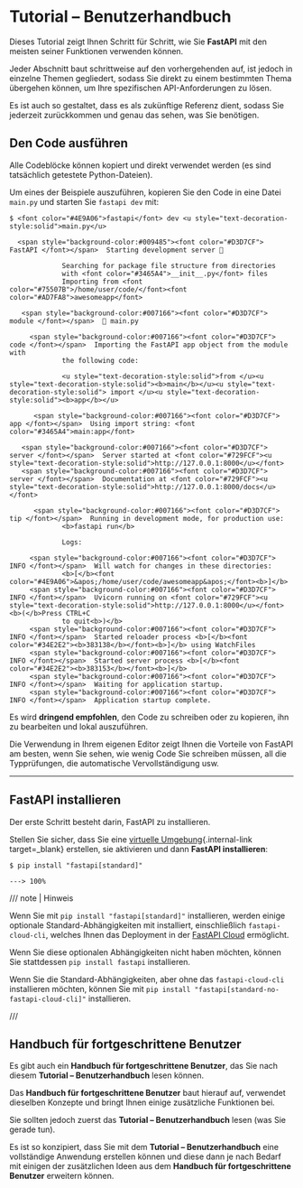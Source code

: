 # Tutorial – Benutzerhandbuch

Dieses Tutorial zeigt Ihnen Schritt für Schritt, wie Sie **FastAPI** mit den meisten seiner Funktionen verwenden können.

Jeder Abschnitt baut schrittweise auf den vorhergehenden auf, ist jedoch in einzelne Themen gegliedert, sodass Sie direkt zu einem bestimmten Thema übergehen können, um Ihre spezifischen API-Anforderungen zu lösen.

Es ist auch so gestaltet, dass es als zukünftige Referenz dient, sodass Sie jederzeit zurückkommen und genau das sehen, was Sie benötigen.

## Den Code ausführen

Alle Codeblöcke können kopiert und direkt verwendet werden (es sind tatsächlich getestete Python-Dateien).

Um eines der Beispiele auszuführen, kopieren Sie den Code in eine Datei `main.py` und starten Sie `fastapi dev` mit:

<div class="termy">

```console
$ <font color="#4E9A06">fastapi</font> dev <u style="text-decoration-style:solid">main.py</u>

  <span style="background-color:#009485"><font color="#D3D7CF"> FastAPI </font></span>  Starting development server 🚀

             Searching for package file structure from directories
             with <font color="#3465A4">__init__.py</font> files
             Importing from <font color="#75507B">/home/user/code/</font><font color="#AD7FA8">awesomeapp</font>

   <span style="background-color:#007166"><font color="#D3D7CF"> module </font></span>  🐍 main.py

     <span style="background-color:#007166"><font color="#D3D7CF"> code </font></span>  Importing the FastAPI app object from the module with
             the following code:

             <u style="text-decoration-style:solid">from </u><u style="text-decoration-style:solid"><b>main</b></u><u style="text-decoration-style:solid"> import </u><u style="text-decoration-style:solid"><b>app</b></u>

      <span style="background-color:#007166"><font color="#D3D7CF"> app </font></span>  Using import string: <font color="#3465A4">main:app</font>

   <span style="background-color:#007166"><font color="#D3D7CF"> server </font></span>  Server started at <font color="#729FCF"><u style="text-decoration-style:solid">http://127.0.0.1:8000</u></font>
   <span style="background-color:#007166"><font color="#D3D7CF"> server </font></span>  Documentation at <font color="#729FCF"><u style="text-decoration-style:solid">http://127.0.0.1:8000/docs</u></font>

      <span style="background-color:#007166"><font color="#D3D7CF"> tip </font></span>  Running in development mode, for production use:
             <b>fastapi run</b>

             Logs:

     <span style="background-color:#007166"><font color="#D3D7CF"> INFO </font></span>  Will watch for changes in these directories:
             <b>[</b><font color="#4E9A06">&apos;/home/user/code/awesomeapp&apos;</font><b>]</b>
     <span style="background-color:#007166"><font color="#D3D7CF"> INFO </font></span>  Uvicorn running on <font color="#729FCF"><u style="text-decoration-style:solid">http://127.0.0.1:8000</u></font> <b>(</b>Press CTRL+C
             to quit<b>)</b>
     <span style="background-color:#007166"><font color="#D3D7CF"> INFO </font></span>  Started reloader process <b>[</b><font color="#34E2E2"><b>383138</b></font><b>]</b> using WatchFiles
     <span style="background-color:#007166"><font color="#D3D7CF"> INFO </font></span>  Started server process <b>[</b><font color="#34E2E2"><b>383153</b></font><b>]</b>
     <span style="background-color:#007166"><font color="#D3D7CF"> INFO </font></span>  Waiting for application startup.
     <span style="background-color:#007166"><font color="#D3D7CF"> INFO </font></span>  Application startup complete.
```

</div>

Es wird **dringend empfohlen**, den Code zu schreiben oder zu kopieren, ihn zu bearbeiten und lokal auszuführen.

Die Verwendung in Ihrem eigenen Editor zeigt Ihnen die Vorteile von FastAPI am besten, wenn Sie sehen, wie wenig Code Sie schreiben müssen, all die Typprüfungen, die automatische Vervollständigung usw.

---

## FastAPI installieren

Der erste Schritt besteht darin, FastAPI zu installieren.

Stellen Sie sicher, dass Sie eine [virtuelle Umgebung](../virtual-environments.md){.internal-link target=_blank} erstellen, sie aktivieren und dann **FastAPI installieren**:

<div class="termy">

```console
$ pip install "fastapi[standard]"

---> 100%
```

</div>

/// note | Hinweis

Wenn Sie mit `pip install "fastapi[standard]"` installieren, werden einige optionale Standard-Abhängigkeiten mit installiert, einschließlich `fastapi-cloud-cli`, welches Ihnen das Deployment in der <a href="https://fastapicloud.com" class="external-link" target="_blank">FastAPI Cloud</a> ermöglicht.

Wenn Sie diese optionalen Abhängigkeiten nicht haben möchten, können Sie stattdessen `pip install fastapi` installieren.

Wenn Sie die Standard-Abhängigkeiten, aber ohne das `fastapi-cloud-cli` installieren möchten, können Sie mit `pip install "fastapi[standard-no-fastapi-cloud-cli]"` installieren.

///

## Handbuch für fortgeschrittene Benutzer

Es gibt auch ein **Handbuch für fortgeschrittene Benutzer**, das Sie nach diesem **Tutorial – Benutzerhandbuch** lesen können.

Das **Handbuch für fortgeschrittene Benutzer** baut hierauf auf, verwendet dieselben Konzepte und bringt Ihnen einige zusätzliche Funktionen bei.

Sie sollten jedoch zuerst das **Tutorial – Benutzerhandbuch** lesen (was Sie gerade tun).

Es ist so konzipiert, dass Sie mit dem **Tutorial – Benutzerhandbuch** eine vollständige Anwendung erstellen können und diese dann je nach Bedarf mit einigen der zusätzlichen Ideen aus dem **Handbuch für fortgeschrittene Benutzer** erweitern können.
